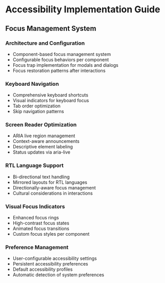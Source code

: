 
# Accessibility Implementation Guide

## Focus Management System

### Architecture and Configuration
- Component-based focus management system
- Configurable focus behaviors per component
- Focus trap implementation for modals and dialogs
- Focus restoration patterns after interactions

### Keyboard Navigation
- Comprehensive keyboard shortcuts
- Visual indicators for keyboard focus
- Tab order optimization
- Skip navigation patterns

### Screen Reader Optimization
- ARIA live region management
- Context-aware announcements
- Descriptive element labeling
- Status updates via aria-live

### RTL Language Support
- Bi-directional text handling
- Mirrored layouts for RTL languages
- Directionally-aware focus management
- Cultural considerations in interactions

### Visual Focus Indicators
- Enhanced focus rings
- High-contrast focus states
- Animated focus transitions
- Custom focus styles per component

### Preference Management
- User-configurable accessibility settings
- Persistent accessibility preferences
- Default accessibility profiles
- Automatic detection of system preferences
